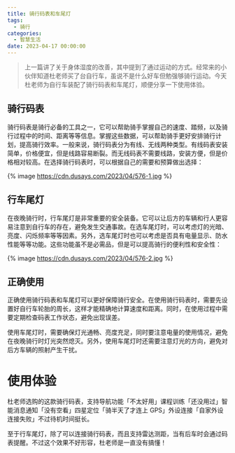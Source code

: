 ```yaml
---
title: 骑行码表和车尾灯
tags:
  - 骑行
categories:
  - 智慧生活
date: 2023-04-17 00:00:00
---
```


> 上一篇讲了关于身体湿度的改善，其中提到了通过运动的方式。经常来的小伙伴知道杜老师买了台自行车，虽说不是什么好车但勉强够骑行运动。今天杜老师为自行车装配了骑行码表和车尾灯，顺便分享一下使用体验。

<!-- more -->

## 骑行码表

骑行码表是骑行必备的工具之一，它可以帮助骑手掌握自己的速度、踏频，以及骑行过程中的时间、距离等等信息。掌握这些数据，可以帮助骑手更好安排骑行计划，提高骑行效率。一般来说，骑行码表分为有线、无线两种类型。有线码表安装简单，价格便宜，但是线路容易断裂。而无线码表不需要线路，安装方便，但是价格相对较高。在选择骑行码表时，可以根据自己的需要和预算做出选择：

{% image https://cdn.dusays.com/2023/04/576-1.jpg %}

## 行车尾灯

在夜晚骑行时，行车尾灯是非常重要的安全装备。它可以让后方的车辆和行人更容易注意到自行车的存在，避免发生交通事故。在选车尾灯时，可以考虑灯的光暗、亮度、闪烁频率等等因素。另外，选车尾灯时也可以考虑是否具有电量显示、防水性能等等功能。这些功能虽不是必需品，但是可以提高骑行的便利性和安全性：

{% image https://cdn.dusays.com/2023/04/576-2.jpg %}

## 正确使用

正确使用骑行码表和车尾灯可以更好保障骑行安全。在使用骑行码表时，需要先设置好自行车轮胎的周长，这样才能精确地计算速度和距离。同时，在使用过程中需要定期检查码表工作状态，避免出现误差。

使用车尾灯时，需要确保灯光通畅、亮度充足，同时要注意电量的使用情况，避免在夜晚骑行时灯光突然熄灭。另外，使用车尾灯时还需要注意灯光的方向，避免对后方车辆的照射产生干扰。

# 使用体验

杜老师选购的这款骑行码表，支持导航功能「不太好用」课程训练「还没用过」智能消息通知「没有空看」四星定位「骑半天了才连上 GPS」外设连接「自家外设连接失败」不过待机时间挺长。

至于行车尾灯，除了可以连接骑行码表，而且支持雷达测距，当有后车时会通过码表提醒。不过这个效果不好形容，杜老师是一直没有搞懂！